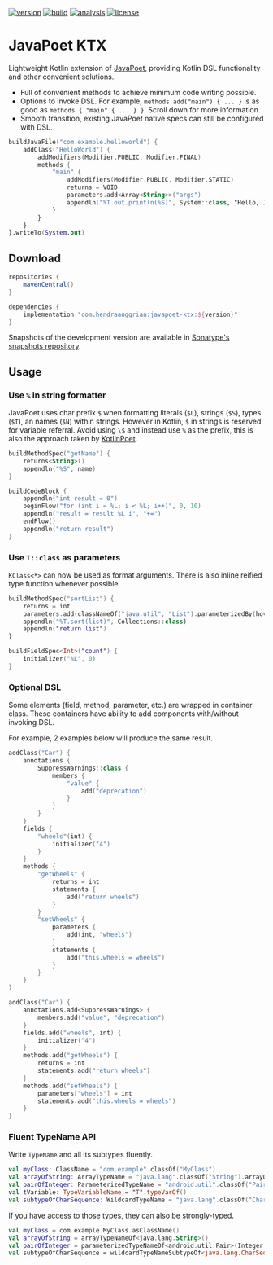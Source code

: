 [![version](https://img.shields.io/maven-central/v/com.hendraanggrian/javapoet-ktx)](https://search.maven.org/artifact/com.hendraanggrian/javapoet-ktx)
[![build](https://img.shields.io/travis/com/hendraanggrian/javapoet-ktx)](https://travis-ci.com/hendraanggrian/javapoet-ktx)
[![analysis](https://img.shields.io/badge/code%20style-%E2%9D%A4-FF4081)](https://ktlint.github.io)
[![license](https://img.shields.io/github/license/hendraanggrian/javapoet-ktx)](https://github.com/hendraanggrian/javapoet-ktx/blob/main/LICENSE)

JavaPoet KTX
============

Lightweight Kotlin extension of [JavaPoet](https://github.com/square/javapoet),
providing Kotlin DSL functionality and other convenient solutions.
* Full of convenient methods to achieve minimum code writing possible.
* Options to invoke DSL. For example, `methods.add("main") { ... }` is as good as `methods { "main" { ... } }`. Scroll down for more information.
* Smooth transition, existing JavaPoet native specs can still be configured with DSL.

```kotlin
buildJavaFile("com.example.helloworld") {
    addClass("HelloWorld") {
        addModifiers(Modifier.PUBLIC, Modifier.FINAL)
        methods {
            "main" {
                addModifiers(Modifier.PUBLIC, Modifier.STATIC)
                returns = VOID
                parameters.add<Array<String>>("args")
                appendln("%T.out.println(%S)", System::class, "Hello, JavaPoet!")
            }
        }
    }
}.writeTo(System.out)
```

Download
--------

```gradle
repositories {
    mavenCentral()
}

dependencies {
    implementation "com.hendraanggrian:javapoet-ktx:${version}"
}
```

Snapshots of the development version are available in [Sonatype's snapshots repository](https://s01.oss.sonatype.org/content/repositories/snapshots/).

Usage
-----

### Use `%` in string formatter
JavaPoet uses char prefix `$` when formatting literals (`$L`), strings (`$S`), types (`$T`), an names (`$N`) within strings.
However in Kotlin, `$` in strings is reserved for variable referral. Avoid using `\$` and instead use `%` as the prefix, this is also the approach taken by [KotlinPoet](https://github.com/square/kotlinpoet).

```kotlin
buildMethodSpec("getName") {
    returns<String>()
    appendln("%S", name)
}

buildCodeBlock {
    appendln("int result = 0")
    beginFlow("for (int i = %L; i < %L; i++)", 0, 10)
    appendln("result = result %L i", "+=")
    endFlow()
    appendln("return result")
}
```

### Use `T::class` as parameters
`KClass<*>` can now be used as format arguments. There is also inline reified type function whenever possible.

```kotlin
buildMethodSpec("sortList") {
    returns = int
    parameters.add(classNameOf("java.util", "List").parameterizedBy(hoverboard), "list")
    appendln("%T.sort(list)", Collections::class)
    appendln("return list")
}

buildFieldSpec<Int>("count") {
    initializer("%L", 0)
}
```

### Optional DSL
Some elements (field, method, parameter, etc.) are wrapped in container class. These containers have ability to add components with/without invoking DSL.

For example, 2 examples below will produce the same result.

```kotlin
addClass("Car") {
    annotations {
        SuppressWarnings::class {
            members {
                "value" {
                    add("deprecation")
                }
            }
        }
    }
    fields {
        "wheels"(int) {
            initializer("4")
        }
    }
    methods {
        "getWheels" {
            returns = int
            statements {
                add("return wheels")
            }
        }
        "setWheels" {
            parameters {
                add(int, "wheels")
            }
            statements {
                add("this.wheels = wheels")
            }
        }
    }
}

addClass("Car") {
    annotations.add<SuppressWarnings> {
        members.add("value", "deprecation")
    }
    fields.add("wheels", int) {
        initializer("4")
    }
    methods.add("getWheels") {
        returns = int
        statements.add("return wheels")
    }
    methods.add("setWheels") {
        parameters["wheels"] = int
        statements.add("this.wheels = wheels")
    }
}
```

### Fluent TypeName API
Write `TypeName` and all its subtypes fluently.

```kotlin
val myClass: ClassName = "com.example".classOf("MyClass")
val arrayOfString: ArrayTypeName = "java.lang".classOf("String").arrayOf()
val pairOfInteger: ParameterizedTypeName = "android.util".classOf("Pair").parameterizedBy(Integer::class, Integer::class)
val tVariable: TypeVariableName = "T".typeVarOf()
val subtypeOfCharSequence: WildcardTypeName = "java.lang".classOf("CharSequence").subtypeOf()
```

If you have access to those types, they can also be strongly-typed.

```kotlin
val myClass = com.example.MyClass.asClassName()
val arrayOfString = arrayTypeNameOf<java.lang.String>()
val pairOfInteger = parameterizedTypeNameOf<android.util.Pair>(Integer::class, Integer::class)
val subtypeOfCharSequence = wildcardTypeNameSubtypeOf<java.lang.CharSequence>()
```
